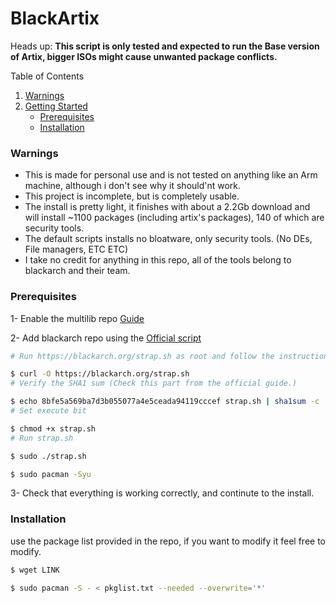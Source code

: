 # BlackArtix
Heads up: 
**This script is only tested and expected to run the Base version of Artix, bigger ISOs might cause unwanted package conflicts.**


<summary>Table of Contents</summary>
  <ol>
    <li>
      <a href="#warnings">Warnings</a>
    </li>
    <li>
      <a href="#getting-started">Getting Started</a>
      <ul>
        <li><a href="#prerequisites">Prerequisites</a></li>
        <li><a href="#installation">Installation</a></li>
      </ul>
    </li>
  </ol>
  
### Warnings
- This is made for personal use and is not tested on anything like an Arm machine, although i don't see why it should'nt work.
- This project is incomplete, but is completely usable.
- The install is pretty light, it finishes with about a 2.2Gb download and will install ~1100 packages (including artix's packages), 140 of which are security tools.
- The default scripts installs no bloatware, only security tools. (No DEs, File managers, ETC ETC)
- I take no credit for anything in this repo, all of the tools belong to blackarch and their team.

### Prerequisites
1- Enable the multilib repo [Guide](https://forum.artixlinux.org/index.php/topic,132.0.html)

2- Add blackarch repo using the [Official script](https://blackarch.org/downloads.html)
```sh
# Run https://blackarch.org/strap.sh as root and follow the instructions.

$ curl -O https://blackarch.org/strap.sh
# Verify the SHA1 sum (Check this part from the official guide.)

$ echo 8bfe5a569ba7d3b055077a4e5ceada94119cccef strap.sh | sha1sum -c
# Set execute bit

$ chmod +x strap.sh
# Run strap.sh

$ sudo ./strap.sh

$ sudo pacman -Syu
```
3- Check that everything is working correctly, and continute to the install.
### Installation
use the package list provided in the repo, if you want to modify it feel free to modify.

```sh 
$ wget LINK

$ sudo pacman -S - < pkglist.txt --needed --overwrite='*'
```
